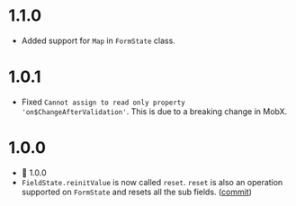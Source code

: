 # 1.1.0
* Added support for `Map` in `FormState` class.

# 1.0.1
* Fixed `Cannot assign to read only property 'on$ChangeAfterValidation'`. This is due to a breaking change in MobX.

# 1.0.0
* 🎉 1.0.0
* `FieldState.reinitValue` is now called `reset`. `reset` is also an operation supported on `FormState` and resets all the sub fields. ([commit](https://github.com/formstate/formstate/commit/5e6eefbe3fd8843740a905d98d6767ee35ad4963))
